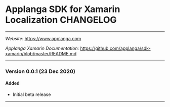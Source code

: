 # Applanga SDK for Xamarin Localization CHANGELOG
***
*Website:* <https://www.applanga.com> 

*Applanga Xamarin Documentation:* <https://github.com/applanga/sdk-xamarin/blob/master/README.md> 
***

### Version 0.0.1 (23 Dec 2020)
#### Added
- Initial beta release

---


